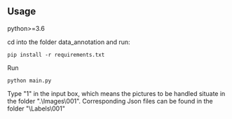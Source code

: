 ## Usage
python>=3.6

cd into the folder data_annotation and run:

    pip install -r requirements.txt

Run

    python main.py

Type "1" in the input box, which means the pictures to be handled situate in the folder ".\Images\001". Corresponding Json files
can be found in the folder "\Labels\001"

